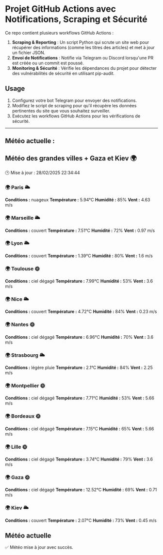 # Projet GitHub Actions avec Notifications, Scraping et Sécurité

Ce repo contient plusieurs workflows GitHub Actions :

1. **Scraping & Reporting** : Un script Python qui scrute un site web pour récupérer des informations (comme les titres des articles) et met à jour un fichier JSON.
2. **Envoi de Notifications** : Notifie via Telegram ou Discord lorsqu'une PR est créée ou un commit est poussé.
3. **Monitoring & Sécurité** : Vérifie les dépendances du projet pour détecter des vulnérabilités de sécurité en utilisant pip-audit.

## Usage

1. Configurez votre bot Telegram pour envoyer des notifications.
2. Modifiez le script de scraping pour qu'il récupère les données pertinentes du site que vous souhaitez surveiller.
3. Exécutez les workflows GitHub Actions pour les vérifications de sécurité.

---

## Météo actuelle :
## Météo des grandes villes + Gaza et Kiev 🌍
🕒 Mise à jour : 28/02/2025 22:34:44

### 🌍 Paris 🌥️
**Conditions :** nuageux
**Température :** 5.94°C
**Humidité :** 85%
**Vent :** 4.63 m/s

### 🌍 Marseille 🌥️
**Conditions :** couvert
**Température :** 7.51°C
**Humidité :** 72%
**Vent :** 0.97 m/s

### 🌍 Lyon 🌥️
**Conditions :** couvert
**Température :** 1.39°C
**Humidité :** 80%
**Vent :** 1.6 m/s

### 🌍 Toulouse 🌞
**Conditions :** ciel dégagé
**Température :** 7.99°C
**Humidité :** 53%
**Vent :** 3.6 m/s

### 🌍 Nice 🌥️
**Conditions :** couvert
**Température :** 4.72°C
**Humidité :** 84%
**Vent :** 0.23 m/s

### 🌍 Nantes 🌞
**Conditions :** ciel dégagé
**Température :** 6.96°C
**Humidité :** 70%
**Vent :** 3.6 m/s

### 🌍 Strasbourg 🌥️
**Conditions :** légère pluie
**Température :** 2.1°C
**Humidité :** 84%
**Vent :** 2.25 m/s

### 🌍 Montpellier 🌞
**Conditions :** ciel dégagé
**Température :** 7.71°C
**Humidité :** 53%
**Vent :** 5.66 m/s

### 🌍 Bordeaux 🌞
**Conditions :** ciel dégagé
**Température :** 7.15°C
**Humidité :** 65%
**Vent :** 5.66 m/s

### 🌍 Lille 🌞
**Conditions :** ciel dégagé
**Température :** 3.74°C
**Humidité :** 79%
**Vent :** 3.6 m/s

### 🌍 Gaza 🌞
**Conditions :** ciel dégagé
**Température :** 12.52°C
**Humidité :** 69%
**Vent :** 0.71 m/s

### 🌍 Kiev 🌥️
**Conditions :** couvert
**Température :** 2.07°C
**Humidité :** 73%
**Vent :** 0.45 m/s


## Météo actuelle
✅ Météo mise à jour avec succès.
